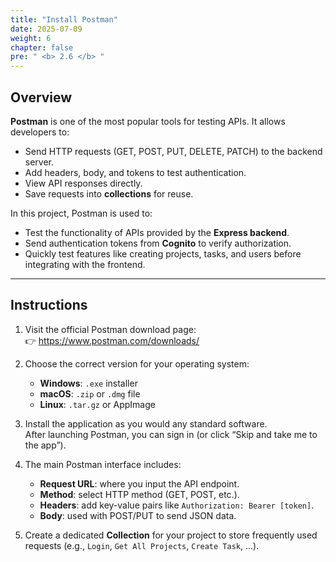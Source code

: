 ```yaml
---
title: "Install Postman"
date: 2025-07-09
weight: 6
chapter: false
pre: " <b> 2.6 </b> "
---
```


## Overview

**Postman** is one of the most popular tools for testing APIs. It allows developers to:

- Send HTTP requests (GET, POST, PUT, DELETE, PATCH) to the backend server.
- Add headers, body, and tokens to test authentication.
- View API responses directly.
- Save requests into **collections** for reuse.

In this project, Postman is used to:

- Test the functionality of APIs provided by the **Express backend**.
- Send authentication tokens from **Cognito** to verify authorization.
- Quickly test features like creating projects, tasks, and users before integrating with the frontend.

---

## Instructions

1. Visit the official Postman download page:  
   👉 https://www.postman.com/downloads/

2. Choose the correct version for your operating system:

   - **Windows**: `.exe` installer
   - **macOS**: `.zip` or `.dmg` file
   - **Linux**: `.tar.gz` or AppImage

3. Install the application as you would any standard software.  
   After launching Postman, you can sign in (or click “Skip and take me to the app”).

4. The main Postman interface includes:

   - **Request URL**: where you input the API endpoint.
   - **Method**: select HTTP method (GET, POST, etc.).
   - **Headers**: add key-value pairs like `Authorization: Bearer [token]`.
   - **Body**: used with POST/PUT to send JSON data.

5. Create a dedicated **Collection** for your project to store frequently used requests (e.g., `Login`, `Get All Projects`, `Create Task`, ...).
